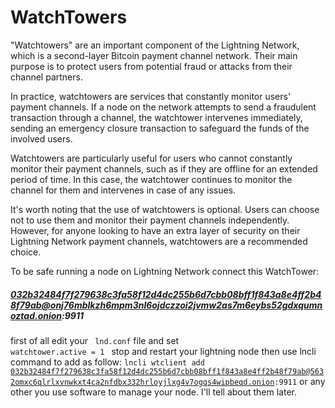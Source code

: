 # WatchTowers

"Watchtowers" are an important component of the Lightning Network, which is a second-layer Bitcoin payment channel network. Their main purpose is to protect users from potential fraud or attacks from their channel partners.

In practice, watchtowers are services that constantly monitor users' payment channels. If a node on the network attempts to send a fraudulent transaction through a channel, the watchtower intervenes immediately, sending an emergency closure transaction to safeguard the funds of the involved users.

Watchtowers are particularly useful for users who cannot constantly monitor their payment channels, such as if they are offline for an extended period of time. In this case, the watchtower continues to monitor the channel for them and intervenes in case of any issues.

It's worth noting that the use of watchtowers is optional. Users can choose not to use them and monitor their payment channels independently. However, for anyone looking to have an extra layer of security on their Lightning Network payment channels, watchtowers are a recommended choice.

To be safe running a node on Lightning Network connect this WatchTower:
##### 032b32484f7f279638c3fa58f12d4dc255b6d7cbb08bff1f843a8e4ff2b48f79ab@onj76mblkzh6mpm3nl6ojdczzoi2jvmw2as7m6eybs52gdxqumnoztad.onion:9911

first of all edit your <code> lnd.conf</code> file and set
<code> watchtower.active = 1 </code>
stop and restart your lightning node
then use lncli command to add as follow:
<code>lncli wtclient add 032b32484f7f279638c3fa58f12d4dc255b6d7cbb08bff1f843a8e4ff2b48f79ab@5632omxc6qlrlxvnwkxt4ca2nfdbx332hrloyjlxg4v7ogqs4wipbeqd.onion:9911</code> or any other you use software to manage your node. I'll tell about them later.
